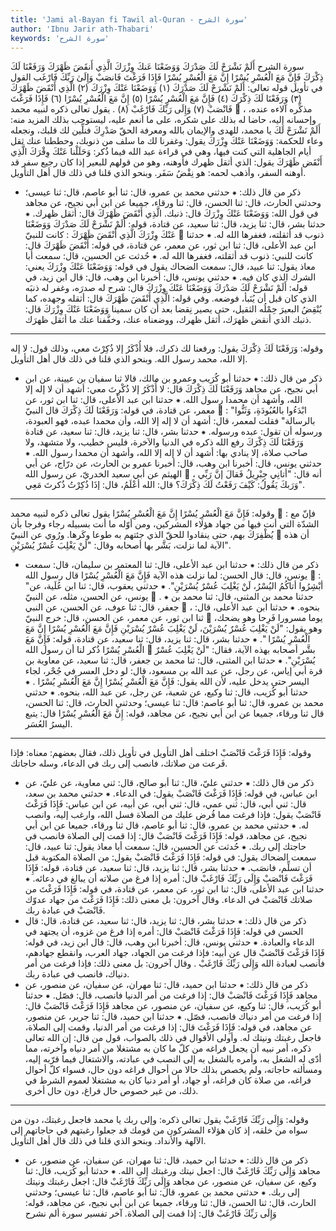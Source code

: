 ```yaml
---
title: 'Jami al-Bayan fi Tawil al-Quran - سورة الشرح'
author: 'Ibnu Jarir ath-Thabari'
keywords: 'سورة الشرح'
---
```


سورة الشرح
أَلَمْ نَشْرَحْ لَكَ صَدْرَكَ
وَوَضَعْنَا عَنكَ وِزْرَكَ
الَّذِي أَنقَضَ ظَهْرَكَ
وَرَفَعْنَا لَكَ ذِكْرَكَ
فَإِنَّ مَعَ الْعُسْرِ يُسْرًا
إِنَّ مَعَ الْعُسْرِ يُسْرًا
فَإِذَا فَرَغْتَ فَانصَبْ
وَإِلَىٰ رَبِّكَ فَارْغَب
القول في تأويل قوله تعالى: أَلَمْ نَشْرَحْ لَكَ صَدْرَكَ (١) وَوَضَعْنَا عَنْكَ وِزْرَكَ (٢) الَّذِي أَنْقَضَ ظَهْرَكَ (٣) وَرَفَعْنَا لَكَ ذِكْرَكَ (٤) فَإِنَّ مَعَ الْعُسْرِ يُسْرًا (٥) إِنَّ مَعَ الْعُسْرِ يُسْرًا (٦) فَإِذَا فَرَغْتَ فَانْصَبْ (٧) وَإِلَى رَبِّكَ فَارْغَبْ (٨) 
.
يقول تعالى ذكره لنبيه محمد

، مذكِّره آلاءه عنده، وإحسانه إليه، حاضا له بذلك على شكره، على ما أنعم عليه، ليستوجب بذلك المزيد منه:
أَلَمْ نَشْرَحْ لَكَ
يا محمد، للهدى والإيمان بالله ومعرفة الحقّ
صَدْرِكَ
فنلِّين لك قلبك، ونجعله وعاء للحكمة:
وَوَضَعْنَا عَنْكَ وِزْرَكَ
يقول: وغفرنا لك ما سلف من ذنوبك، وحططنا عنك ثقل أيام الجاهلية التي كنت فيها، وهي في قراءة عبد الله فيما ذُكر:
وَحَلَلْنا عَنْكَ وِقْرَكَ الَّذِي أَنْقَض ظَهْرَكَ
يقول: الذي أثقل ظهرك فأوهنه، وهو من قولهم للبعير إذا كان رجيع سفر قد أوهنه السفر، وأذهب لحمه: هو نِقْضُ سَفَر.
وبنحو الذي قلنا في ذلك قال أهل التأويل.
* ذكر من قال ذلك:
⁕ حدثني محمد بن عمرو، قال: ثنا أبو عاصم، قال: ثنا عيسى؛ وحدثني الحارث، قال: ثنا الحسن، قال: ثنا ورقاء، جميعا عن ابن أبي نجيح، عن مجاهد في قول الله:
وَوَضَعْنَا عَنْكَ وِزْرَكَ
قال: ذنبك.
الَّذِي أَنْقَضَ ظَهْرَكَ
قال: أثقل ظهرك.
⁕ حدثنا بشر، قال: ثنا يزيد، قال: ثنا سعيد، عن قتادة، قوله:
أَلَمْ نَشْرَحْ لَكَ صَدْرَكَ وَوَضَعْنَا عَنْكَ وِزْرَكَ الَّذِي أَنْقَضَ ظَهْرَكَ
: كانت للنبيّ

ذنوب قد أثقلته، فغفرها الله له.
⁕ حدثنا ابن عبد الأعلى، قال: ثنا ابن ثور، عن معمر، عن قتادة، في قوله:
أَنْقَضَ ظَهْرَكَ
قال: كانت للنبي: ذنوب قد أثقلته، فغفرها الله له.
⁕ حُدثت عن الحسين، قال: سمعت أبا معاذ يقول: ثنا عبيد، قال: سمعت الضحاك يقول في قوله:
وَوَضَعْنَا عَنْكَ وِزْرَكَ
يعني: الشرك الذي كان فيه.
⁕ حدثني يونس، قال: أخبرنا ابن وهب، قال: قال ابن زيد، في قوله:
أَلَمْ نَشْرَحْ لَكَ صَدْرَكَ وَوَضَعْنَا عَنْكَ وِزْرَكَ
قال: شرح له صدرَه، وغفر له ذنبَه الذي كان قبل أن يُنَبأ، فوضعه.
وفي قوله:
الَّذِي أَنْقَضَ ظَهْرَكَ
قال: أثقله وجهده، كما يُنْقِضُ البعيرَ حِمْلُه الثقيل، حتى يصير نِقضا بعد أن كان سمينا
وَوَضَعْنَا عَنْكَ وِزْرَكَ
قال: ذنبك الذي أنقض ظهرَك، أثقل ظهرك، ووضعناه عنك، وخفَّفنا عنك ما أثقل ظهرَك.
* * *
وقوله:
وَرَفَعْنَا لَكَ ذِكْرَكَ
يقول: ورفعنا لك ذكرك، فلا أُذْكَرُ إلا ذُكِرْتَ معي، وذلك قول: لا إله إلا الله، محمد رسول الله.
وبنحو الذي قلنا في ذلك قال أهل التأويل.
* ذكر من قال ذلك:
⁕ حدثنا أبو كُرَيب وعمرو بن مالك، قالا ثنا سفيان بن عيينة، عن ابن أبي نجيح، عن مجاهد
وَرَفَعْنَا لَكَ ذِكْرَكَ
قال: لا أُذْكَرُ إلا ذُكْرِتَ معي: أشهد أن لا إله إلا الله، وأشهد أن محمدا رسول الله.
⁕ حدثنا ابن عبد الأعلى، قال: ثنا ابن ثور، عن معمر، عن قتادة، في قوله:
وَرَفَعْنَا لَكَ ذِكْرَكَ
قال النبيّ

: "ابْدَءُوا بالعُبُودَةِ، وَثَنُّوا بالرسالة" فقلت لمعمر، قال: أشهد أن لا إله إلا الله، وأن محمدا عبده، فهو العبودة، ورسوله أن تقول: عبده ورسوله.
⁕ حدثنا بشر، قال: ثنا يزيد، قال: ثنا سعيد، عن قتادة
وَرَفَعْنَا لَكَ ذِكْرَكَ
رفع الله ذكره في الدنيا والآخرة، فليس خطيب، ولا متشهد، ولا صاحب صلاة، إلا ينادي بها: أشهد أن لا إله إلا الله، وأشهد أن محمدا رسول الله.
⁕ حدثني يونس، قال: أخبرنا ابن وهب، قال: أخبرنا عمرو بن الحارث، عن درّاج، عن أبي الهيثم عن أبي سعيد الخدريّ، عن رسول الله

، أنه قال: "أتانِي جِبْرِيلُ فَقالَ إنَّ رَبِّي وَرَبكَ يَقُولُ: كَيْفَ رَفَعْتُ لَكَ ذِكْرَكَ؟ قال: الله أعْلَمُ، قال: إذَا ذُكِرْتُ ذُكرتَ مَعِي".
* * *
وقوله:
فَإِنَّ مَعَ الْعُسْرِ يُسْرًا إِنَّ مَعَ الْعُسْرِ يُسْرًا
يقول تعالى ذكره لنبيه محمد

: فإنّ مع الشدّة التي أنت فيها من جهاد هؤلاء المشركين، ومن أوّله ما أنت بسبيله رجاء وفرجا بأن يُظْفِرَكَ بهم، حتى ينقادوا للحقّ الذي جئتهم به طوعا وكَرها.
ورُوي عن النبيّ

أن هذه الآية لما نزلت، بَشَّر بها أصحابه وقال: "لَنْ يَغْلِبَ عُسْرٌ يُسْرَيْنِ".
* ذكر من قال ذلك:
⁕ حدثنا ابن عبد الأعلى، قال: ثنا المعتمر بن سليمان، قال: سمعت يونس، قال: قال الحسن: لما نزلت هذه الآية
فَإِنَّ مَعَ الْعُسْرِ يُسْرًا
قال رسول الله

: "أبْشِرُوا أتاكُمُ اليُسْرُ، لَنْ يَغْلِبَ عُسْرٌ يُسْرَيْنِ".
⁕ حدثني يعقوب، قال: ثنا ابن عُلَية، عن يونس، عن الحسن، مثله، عن النبيّ

.
⁕ حدثنا محمد بن المثنى، قال: ثنا محمد بن جعفر، قال: ثنا عوف، عن الحسن، عن النبي

، بنحوه.
⁕ حدثنا ابن عبد الأعلى، قال: ثنا ابن ثور، عن معمر، عن الحسن، قال: خرج النبيّ

يوما مسرورا فَرِحا وهو يضحك، وهو يقول: "لَنْ يَغْلِبَ عُسْرٌ يُسْرَيْنَ، لَنْ يَغْلِبَ عُسْرٌ يُسْرَيْنِ
فَإِنَّ مَعَ الْعُسْرِ يُسْرًا إِنَّ مَعَ الْعُسْرِ يُسْرًا
".
⁕ حدثنا بشر، قال: ثنا يزيد، قال: ثنا سعيد، عن قتادة، قوله:
فَإِنَّ مَعَ الْعُسْرِ يُسْرًا
ذُكر لنا أن رسول الله

بشَّر أصحابه بهذه الآية، فقال: "لَنْ يَغْلِبَ عُسْرٌ يُسْرَيْنِ".
⁕ حدثنا ابن المثنى، قال: ثنا محمد بن جعفر، قال: ثنا سعيد، عن معاوية بن قرة أبي إياس، عن رجل، عن عبد الله بن مسعود، قال: لو دخل العسر في جُحْر، لجاء اليسر حتى يدخل عليه، لأن الله يقول:
فَإِنَّ مَعَ الْعُسْرِ يُسْرًا إِنَّ مَعَ الْعُسْرِ يُسْرًا
.
⁕ حدثنا أبو كُرَيب، قال: ثنا وكيع، عن شعبة، عن رجل، عن عبد الله، بنحوه.
⁕ حدثني محمد بن عمرو، قال: ثنا أبو عاصم: قال: ثنا عيسى؛ وحدثني الحارث، قال: ثنا الحسن، قال ثنا ورقاء، جميعا عن ابن أبي نجيح، عن مجاهد، قوله:
إِنَّ مَعَ الْعُسْرِ يُسْرًا
قال: يتبع اليسرُ العُسَر.
* * *
وقوله:
فَإِذَا فَرَغْتَ فَانْصَبْ
اختلف أهل التأويل في تأويل ذلك، فقال بعضهم: معناه: فإذا فَرعت من صلاتك، فانصب إلى ربك في الدعاء، وسله حاجاتك.
* ذكر من قال ذلك:
⁕ حدثني عليّ، قال: ثنا أبو صالح، قال: ثني معاوية، عن عليّ، عن ابن عباس، في قوله:
فَإِذَا فَرَغْتَ فَانْصَبْ
يقول: في الدعاء.
⁕ حدثني محمد بن سعد، قال: ثني أبي، قال: ثني عمي، قال: ثني أبي، عن أبيه، عن ابن عباس:
فَإِذَا فَرَغْتَ فَانْصَبْ
يقول: فإذا فرغت مما فُرض عليك من الصلاة فسل الله، وارغب إليه، وانصب له.
⁕ حدثني محمد بن عمرو، قال: ثنا أبو عاصم، قال ثنا ورقاء، جميعا عن ابن أبي نجيح، عن مجاهد، قوله:
فَإِذَا فَرَغْتَ فَانْصَبْ
قال: إذا قمت إلى الصلاة فانصب في حاجتك إلى ربك.
⁕ حُدثت عن الحسين، قال: سمعت أبا معاذ يقول: ثنا عبيد، قال: سمعت الضحاك يقول: في قوله:
فَإِذَا فَرَغْتَ فَانْصَبْ
يقول: من الصلاة المكتوبة قبل أن تسلِّم، فانصَب.
⁕ حدثنا بشر، قال: ثنا يزيد، قال: ثنا سعيد، عن قتادة، قوله:
فَإِذَا فَرَغْتَ فَانْصَبْ وَإِلَى رَبِّكَ فَارْغَبْ
قال: أمره إذا فرغ من صلاته أن يبالغ في دعائه.
⁕ حدثنا ابن عبد الأعلى، قال: ثنا ابن ثور، عن معمر، عن قتادة، في قوله:
فَإِذَا فَرَغْتَ
من صلاتك
فَانْصَبْ
في الدعاء.
وقال آخرون: بل معنى ذلك:
فَإِذَا فَرَغْتَ
من جهاد عدوّك
فَانْصَبْ
في عبادة ربك.
* ذكر من قال ذلك:
⁕ حدثنا بشر، قال: ثنا يزيد، قال: ثنا سعيد، عن قتادة، قال: قال الحسن في قوله:
فَإِذَا فَرَغْتَ فَانْصَبْ
قال: أمره إذا فرغ من غزوه، أن يجتهد في الدعاء والعبادة.
⁕ حدثني يونس، قال: أخبرنا ابن وهب، قال: قال ابن زيد، في قوله:
فَإِذَا فَرَغْتَ فَانْصَبْ
قال عن أبيه: فإذا فرغت من الجهاد، جهاد العرب، وانقطع جهادهم، فانصب لعبادة الله
وَإِلَى رَبِّكَ فَارْغَبْ
.
وقال آخرون: بل معنى ذلك: فإذا فرغت من أمر دنياك، فانصب في عبادة ربك.
* ذكر من قال ذلك:
⁕ حدثنا ابن حميد، قال: ثنا مهران، عن سفيان، عن منصور، عن مجاهد
فَإِذَا فَرَغْتَ فَانْصَبْ
قال: إذا فرغت من أمر الدنيا فانصب، قال: فصّل.
⁕ حدثنا أبو كُرَيب، قال: ثنا وكيع، عن سفيان، عن منصور، عن مجاهد
فَإِذَا فَرَغْتَ فَانْصَبْ
قال: إذا فرغت من أمر دنياك فانصب، فصّل.
⁕ حدثنا ابن حميد، قال: ثنا جرير، عن منصور، عن مجاهد، في قوله:
فَإِذَا فَرَغْتَ
قال: إذا فرغت من أمر الدنيا، وقمت إلى الصلاة، فاجعل رغبتك ونيتك له.
وأولى الأقوال في ذلك بالصواب، قول من قال: إن الله تعالى ذكره، أمر نبيه أن يجعل فراغه من كلّ ما كان به مشتغلا من أمر دنياه وآخرته، مما أدّى له الشغل به، وأمره بالشغل به إلى النصب في عبادته، والاشتغال فيما قرّبه إليه، ومسألته حاجاته، ولم يخصص بذلك حالا من أحوال فراغه دون حال، فسواء كلّ أحوال فراغه، من صلاة كان فراغه، أو جهاد، أو أمر دنيا كان به مشتغلا لعموم الشرط في ذلك، من غير خصوص حال فراغ، دون حال أخرى.
* * *
وقوله:
وَإِلَى رَبِّكَ فَارْغَبْ
يقول تعالى ذكره: وإلى ربك يا محمد فاجعل رغبتك، دون من سواه من خلقه، إذ كان هؤلاء المشركون من قومك قد جعلوا رغبتهم في حاجاتهم إلى الآلهة والأنداد.
وبنحو الذي قلنا في ذلك قال أهل التأويل.
* ذكر من قال ذلك:
⁕ حدثنا ابن حميد، قال: ثنا مهران، عن سفيان، عن منصور، عن مجاهد
وَإِلَى رَبِّكَ فَارْغَبْ
قال: اجعل نيتك ورغبتك إلى الله.
⁕ حدثنا أبو كُرَيب، قال: ثنا وكيع، عن سفيان، عن منصور، عن مجاهد
وَإِلَى رَبِّكَ فَارْغَبْ
قال: اجعل رغبتك ونيتك إلى ربك.
⁕ حدثني محمد بن عمرو، قال: ثنا أبو عاصم، قال: ثنا عيسى؛ وحدثني الحارث، قال: ثنا الحسن، قال: ثنا ورقاء، جميعا عن ابن أبي نجيح، عن مجاهد، قوله:
وَإِلَى رَبِّكَ فَارْغَبْ
قال: إذا قمت إلى الصلاة.
آخر تفسير سورة ألم نشرح